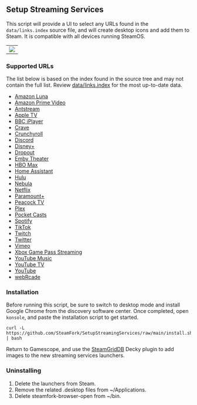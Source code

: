 ## Setup Streaming Services
This script will provide a UI to select any URLs found in the `data/links.index` source file, and will create desktop icons and add them to Steam.  It is compatible with all devices running SteamOS.

<table>
  <tr>
    <td><img src="https://raw.githubusercontent.com/SteamFork/SetupStreamingServices/main/.images/20240709.jpg"/></td>
  </tr>
</table>

### Supported URLs
The list below is based on the index found in the source tree and may not contain the full list.  Review [data/links.index](/data/links.index) for the most up-to-date data.

* [Amazon Luna](https://luna.amazon.com)
* [Amazon Prime Video](https://www.amazon.com/video)
* [Antstream](https://live.antstream.com)
* [Apple TV](https://tv.apple.com)
* [BBC iPlayer](https://www.bbc.co.uk/iplayer/)
* [Crave](https://www.crave.ca)
* [Crunchyroll](https://www.crunchyroll.com)
* [Discord](https://discord.com/app)
* [Disney+](https://www.disneyplus.com)
* [Dropout](https://www.dropout.tv/browse)
* [Emby Theater](https://emby.media)
* [HBO Max](https://www.max.com)
* [Home Assistant](https://demo.home-assistant.io)
* [Hulu](https://www.hulu.com)
* [Nebula](https://nebula.tv)
* [Netflix](https://www.netflix.com)
* [Paramount+](https://www.paramountplus.com)
* [Peacock TV](https://www.peacocktv.com)
* [Plex](https://app.plex.tv)
* [Pocket Casts](https://play.pocketcasts.com)
* [Spotify](https://open.spotify.com)
* [TikTok](https://www.tiktok.com)
* [Twitch](https://www.twitch.tv)
* [Twitter](https://twitter.com)
* [Vimeo](https://vimeo.com)
* [Xbox Game Pass Streaming](https://www.xbox.com/play)
* [YouTube Music](https://music.youtube.com)
* [YouTube TV](https://tv.youtube.com)
* [YouTube](https://www.youtube.com)
* [webRcade](https://play.webrcade.com)

### Installation
Before running this script, be sure to switch to desktop mode and install Google Chrome from the discovery software center.  Once completed, open `konsole`, and paste the installation script to get started.

```
curl -L https://github.com/SteamFork/SetupStreamingServices/raw/main/install.sh | bash
```

Return to Gamescope, and use the [SteamGridDB](https://github.com/SteamGridDB/decky-steamgriddb) Decky plugin to add images to the new streaming services launchers.

### Uninstalling
1. Delete the launchers from Steam.
2. Remove the related .desktop files from ~/Applications.
3. Delete steamfork-browser-open from ~/bin.
